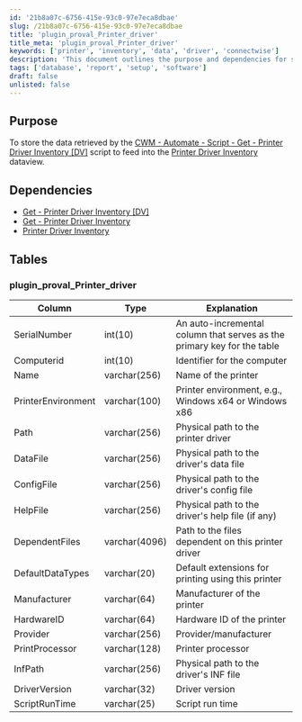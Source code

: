 ```yaml
---
id: '21b8a07c-6756-415e-93c0-97e7eca8dbae'
slug: /21b8a07c-6756-415e-93c0-97e7eca8dbae
title: 'plugin_proval_Printer_driver'
title_meta: 'plugin_proval_Printer_driver'
keywords: ['printer', 'inventory', 'data', 'driver', 'connectwise']
description: 'This document outlines the purpose and dependencies for storing printer driver inventory data in ConnectWise Automate. It details the structure of the database table used for this inventory, including the necessary columns and their explanations.'
tags: ['database', 'report', 'setup', 'software']
draft: false
unlisted: false
---
```


## Purpose

To store the data retrieved by the [CWM - Automate - Script - Get - Printer Driver Inventory [DV]](/docs/92357c7e-dc65-400a-9d61-4d3243a334d4) script to feed into the [Printer Driver Inventory](/docs/899b54a9-001d-4d76-8735-fb436c2fc9c1) dataview.

## Dependencies

- [Get - Printer Driver Inventory [DV]](/docs/92357c7e-dc65-400a-9d61-4d3243a334d4)
- [Get - Printer Driver Inventory](/docs/485b0ab5-8ce4-400c-9ba6-dff7967988aa)
- [Printer Driver Inventory](/docs/899b54a9-001d-4d76-8735-fb436c2fc9c1) 

## Tables

### plugin_proval_Printer_driver

| Column             | Type          | Explanation                                                             |
| ------------------ | ------------- | ----------------------------------------------------------------------- |
| SerialNumber       | int(10)       | An auto-incremental column that serves as the primary key for the table |
| Computerid         | int(10)       | Identifier for the computer                                             |
| Name               | varchar(256)  | Name of the printer                                                     |
| PrinterEnvironment | varchar(100)  | Printer environment, e.g., Windows x64 or Windows x86                   |
| Path               | varchar(256)  | Physical path to the printer driver                                     |
| DataFile           | varchar(256)  | Physical path to the driver's data file                                 |
| ConfigFile         | varchar(256)  | Physical path to the driver's config file                               |
| HelpFile           | varchar(256)  | Physical path to the driver's help file (if any)                        |
| DependentFiles     | varchar(4096) | Path to the files dependent on this printer driver                      |
| DefaultDataTypes   | varchar(20)   | Default extensions for printing using this printer                      |
| Manufacturer       | varchar(64)   | Manufacturer of the printer                                             |
| HardwareID         | varchar(64)   | Hardware ID of the printer                                              |
| Provider           | varchar(256)  | Provider/manufacturer                                                   |
| PrintProcessor     | varchar(128)  | Printer processor                                                       |
| InfPath            | varchar(256)  | Physical path to the driver's INF file                                  |
| DriverVersion      | varchar(32)   | Driver version                                                          |
| ScriptRunTime      | varchar(25)   | Script run time                                                         |

